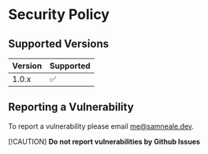 # Security Policy

## Supported Versions

| Version | Supported          |
| ------- | ------------------ |
| 1.0.x   | :white_check_mark: |

## Reporting a Vulnerability

To report a vulnerability please email me@samneale.dev.

[!CAUTION]
**Do not report vulnerabilities by Github Issues**
